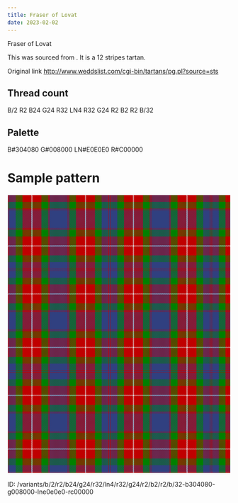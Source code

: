 ```yaml
---
title: Fraser of Lovat
date: 2023-02-02
---
```

Fraser of Lovat

This was sourced from <no value>.  It is a 12 stripes tartan.

Original link http://www.weddslist.com/cgi-bin/tartans/pg.pl?source=sts

## Thread count
B/2 R2 B24 G24 R32 LN4 R32 G24 R2 B2 R2 B/32

## Palette
B#304080 G#008000 LN#E0E0E0 R#C00000

# Sample pattern

![Tartan detail](tartan.png "B/2 R2 B24 G24 R32 LN4 R32 G24 R2 B2 R2 B/32 tartan")

ID: /variants/b/2/r2/b24/g24/r32/ln4/r32/g24/r2/b2/r2/b/32-b304080-g008000-lne0e0e0-rc00000